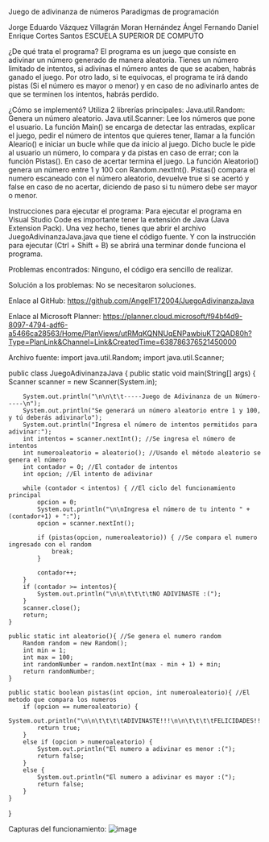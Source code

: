
Juego de adivinanza de números
Paradigmas de programación

Jorge Eduardo Vázquez Villagrán                       Moran Hernández Ángel Fernando                                                 Daniel Enrique Cortes Santos
ESCUELA SUPERIOR DE COMPUTO

¿De qué trata el programa?
El programa es un juego que consiste en adivinar un número generado de manera aleatoria.
Tienes un número limitado de intentos, si adivinas el número antes de que se acaben, habrás ganado el juego.
Por otro lado, si te equivocas, el programa te irá dando pistas (Si el número es mayor o menor) y en caso de no adivinarlo antes de que se terminen los intentos, habrás perdido.

¿Cómo se implementó?
Utiliza 2 librerías principales:
Java.util.Random: Genera un número aleatorio.
Java.util.Scanner: Lee los números que pone el usuario.
La función Main() se encarga de detectar las entradas, explicar el juego, pedir el número de intentos que quieres tener, llamar a la función Aleario() e iniciar un bucle while que da inicio al juego.
Dicho bucle le pide al usuario un número, lo compara y da pistas en caso de errar; con la función Pistas(). En caso de acertar termina el juego.
La función Aleatorio() genera un número entre 1 y 100 con Random.nextInt().
Pistas() compara el numero escaneado con el número aleatorio, devuelve true si se acertó y false en caso de no acertar, diciendo de paso si tu número debe ser mayor o menor.

Instrucciones para ejecutar el programa:
Para ejecutar el programa en Visual Studio Code es importante tener la extensión de Java (Java Extension Pack).
Una vez hecho, tienes que abrir el archivo JuegoAdivinanzaJava.java que tiene el código fuente.
Y con la instrucción para ejecutar (Ctrl + Shift + B) se abrirá una terminar donde funciona el programa.

Problemas encontrados:
Ninguno, el código era sencillo de realizar.

Solución a los problemas:
No se necesitaron soluciones.

Enlace al GitHub:
https://github.com/AngelF172004/JuegoAdivinanzaJava

Enlace al Microsoft Planner:
https://planner.cloud.microsoft/f94bf4d9-8097-4794-adf6-a5466ca28563/Home/PlanViews/utRMqKQNNUqENPawbiuKT2QAD80h?Type=PlanLink&Channel=Link&CreatedTime=638786376521450000

Archivo fuente:
import java.util.Random;
import java.util.Scanner;

public class JuegoAdivinanzaJava {
    public static void main(String[] args) {
        Scanner scanner = new Scanner(System.in);

        System.out.println("\n\n\t\t-----Juego de Adivinanza de un Número-----\n");
        System.out.println("Se generará un número aleatorio entre 1 y 100, y tú deberás adivinarlo");
        System.out.println("Ingresa el número de intentos permitidos para adivinar:");
        int intentos = scanner.nextInt(); //Se ingresa el número de intentos
        int numeroaleatorio = aleatorio(); //Usando el método aleatorio se genera el número
        int contador = 0; //El contador de intentos
        int opcion; //El intento de adivinar

        while (contador < intentos) { //El ciclo del funcionamiento principal
            opcion = 0;
            System.out.println("\n\nIngresa el número de tu intento " + (contador+1) + ":");
            opcion = scanner.nextInt();

            if (pistas(opcion, numeroaleatorio)) { //Se compara el numero ingresado con el random 
                break;                
            }
            
            contador++;
        }
        if (contador >= intentos){
            System.out.println("\n\n\t\t\t\tNO ADIVINASTE :(");
        }
        scanner.close();
        return;
    }
  
    public static int aleatorio(){ //Se genera el numero random
        Random random = new Random();
        int min = 1;
        int max = 100;
        int randomNumber = random.nextInt(max - min + 1) + min;
        return randomNumber;
    }

    public static boolean pistas(int opcion, int numeroaleatorio){ //El metodo que compara los numeros
        if (opcion == numeroaleatorio) {
            System.out.println("\n\n\t\t\t\tADIVINASTE!!!\n\n\t\t\t\tFELICIDADES!!!");
            return true;
        }
        else if (opcion > numeroaleatorio) {
            System.out.println("El numero a adivinar es menor :(");
            return false;
        }
        else {
            System.out.println("El numero a adivinar es mayor :(");
            return false;
        }
    }

}

Capturas del funcionamiento:
 ![image](https://github.com/user-attachments/assets/1bbfb33c-6ade-4583-b0a9-3c34ad218843)


 
 
